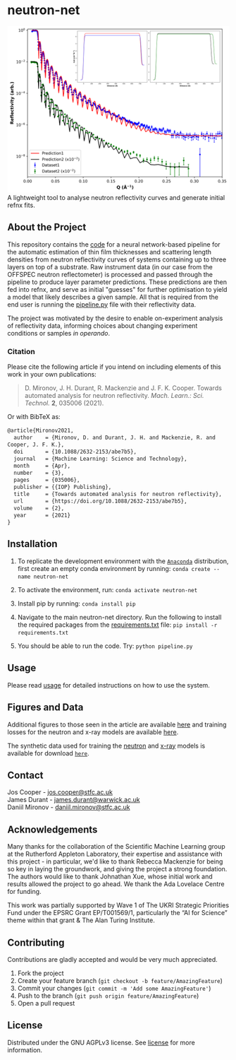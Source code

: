 # neutron-net
![neutron-curve](/resources/figures/real/Figure%203.png) <br/>
A lightweight tool to analyse neutron reflectivity curves and generate initial refnx fits.

## About the Project
This repository contains the [code](/neutron-net) for a neural network-based pipeline for the automatic estimation of thin film thicknesses and scattering length densities from neutron reflectivity curves of systems containing up to three layers on top of a substrate. Raw instrument data (in our case from the OFFSPEC neutron reflectometer) is processed and passed through the pipeline to produce layer parameter predictions. These predictions are then fed into refnx, and serve as initial "guesses" for further optimisation to yield a model that likely describes a given sample. All that is required from the end user is running the [pipeline.py](/neutron-net/pipeline.py) file with their reflectivity data.

The project was motivated by the desire to enable on-experiment analysis of reflectivity data, informing choices about changing experiment conditions or samples <em>in operando</em>. 

### Citation
Please cite the following article if you intend on including elements of this work in your own publications:
> D. Mironov, J. H. Durant, R. Mackenzie and J. F. K. Cooper. Towards automated analysis for neutron reflectivity. _Mach. Learn.: Sci. Technol._ **2**, 035006 (2021).

Or with BibTeX as:
```
@article{Mironov2021,
  author    = {Mironov, D. and Durant, J. H. and Mackenzie, R. and Cooper, J. F. K.},
  doi       = {10.1088/2632-2153/abe7b5},
  journal   = {Machine Learning: Science and Technology},
  month     = {Apr},
  number    = {3},
  pages     = {035006},
  publisher = {{IOP} Publishing},
  title     = {Towards automated analysis for neutron reflectivity},
  url       = {https://doi.org/10.1088/2632-2153/abe7b5},
  volume    = {2},
  year      = {2021}
}
```

## Installation
1. To replicate the development environment with the [`Anaconda`](https://www.anaconda.com/products/individual) distribution, first create an empty conda environment by running: `conda create --name neutron-net`

2. To activate the environment, run: `conda activate neutron-net`

3. Install pip by running: `conda install pip`

4. Navigate to the main neutron-net directory. Run the following to install the required packages from the [requirements.txt](/requirements.txt) file: `pip install -r requirements.txt`

5. You should be able to run the code. Try: `python pipeline.py`

## Usage
Please read [usage](/usage.md) for detailed instructions on how to use the system.

## Figures and Data
Additional figures to those seen in the article are available [here](/resources/figures) and training losses for the neutron and x-ray models are available [here](/resources/training). 

The synthetic data used for training the [neutron](/neutron-net/models/neutron) and [x-ray](/neutron-net/models/xray) models is available for download [`here`](https://drive.google.com/drive/folders/1meHjrb2812QSvZPaBXc7i02fbsu4AH6Y?usp=sharing).

## Contact
Jos Cooper - jos.cooper@stfc.ac.uk \
James Durant - james.durant@warwick.ac.uk \
Daniil Mironov - daniil.mironov@stfc.ac.uk

## Acknowledgements
Many thanks for the collaboration of the Scientific Machine Learning group at the Rutherford Appleton Laboratory, their expertise and assistance with this project - in particular, we'd like to thank Rebecca Mackenzie for being so key in laying the groundwork, and giving the project a strong foundation. The authors would like to thank Johnathan Xue, whose initial work and results allowed the project to go ahead. We thank the Ada Lovelace Centre for funding.

This work was partially supported by Wave 1 of The UKRI Strategic Priorities Fund under the EPSRC Grant EP/T001569/1, particularly the “AI for Science” theme within that grant & The Alan Turing Institute.

## Contributing
Contributions are gladly accepted and would be very much appreciated.

  1. Fork the project
  2. Create your feature branch (```git checkout -b feature/AmazingFeature```)
  3. Commit your changes (```git commit -m 'Add some AmazingFeature'```)
  4. Push to the branch (```git push origin feature/AmazingFeature```)
  5. Open a pull request

## License
Distributed under the GNU AGPLv3 license. See [license](/LICENSE) for more information.
